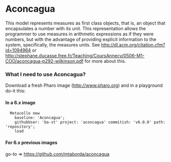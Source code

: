 Aconcagua
=======
This model represents measures as first class objects, that is, an object that encapsulates a number with its unit. This representation allows the programmer to use measures in arithmetic expressions as if they were numbers, but with the advantage of providing explicit information to the system, specifically, the measures units. See http://dl.acm.org/citation.cfm?id=1094964 or http://stephane.ducasse.free.fr/Teaching/CoursAnnecy/0506-M1-COO/aconcagua-p292-wilkinson.pdf for more about this.

### What I need to use Aconcagua?
Download a fresh Pharo image (http://www.pharo.org) and in a playground do-it this:

#### In a 6.x image
      Metacello new
        baseline: 'Aconcagua';
        githubUser: 'ba-st' project: 'aconcagua' commitish: 'v6.0.0' path: 'repository';
        load

#### For 6.x previous images
go-to => https://github.com/mtaborda/aconcagua
